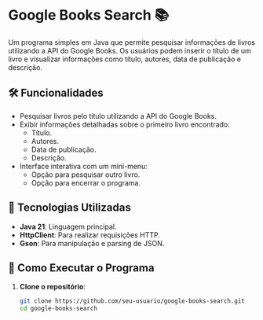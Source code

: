 # Google Books Search 📚

Um programa simples em Java que permite pesquisar informações de livros utilizando a API do Google Books. Os usuários podem inserir o título de um livro e visualizar informações como título, autores, data de publicação e descrição.

## 🛠️ Funcionalidades

- Pesquisar livros pelo título utilizando a API do Google Books.
- Exibir informações detalhadas sobre o primeiro livro encontrado:
  - Título.
  - Autores.
  - Data de publicação.
  - Descrição.
- Interface interativa com um mini-menu:
  - Opção para pesquisar outro livro.
  - Opção para encerrar o programa.

## 🔧 Tecnologias Utilizadas

- **Java 21**: Linguagem principal.
- **HttpClient**: Para realizar requisições HTTP.
- **Gson**: Para manipulação e parsing de JSON.

## 🚀 Como Executar o Programa

1. **Clone o repositório**:
   ```bash
   git clone https://github.com/seu-usuario/google-books-search.git
   cd google-books-search
